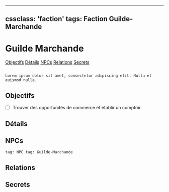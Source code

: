 
---
cssclass: 'faction'
tags: Faction Guilde-Marchande
---

# Guilde Marchande
<span class="nav"> [Objectifs](#Objectifs) [Détails](#Détails) [NPCs](#NPCs) [Relations](#Relations) [Secrets](#Secrets)</span>

```ad-desc

Lorem ipsum dolor sit amet, consectetur adipiscing elit. Nulla et euismod nulla.
```

## Objectifs
- [ ] Trouver des opportunités de commerce et établir un comptoir.

## Détails

## NPCs
```query
tag: NPC tag: Guilde-Marchande
```


## Relations

## Secrets